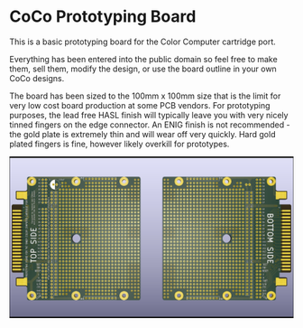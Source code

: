 CoCo Prototyping Board
======================

This is a basic prototyping board for the Color Computer cartridge port.

Everything has been entered into the public domain so feel free to make them, 
sell them, modify the design, or use the board outline in your own CoCo
designs.

The board has been sized to the 100mm x 100mm size that is the limit for very
low cost board production at some PCB vendors. For prototyping purposes, the
lead free HASL finish will typically leave you with very nicely tinned fingers
on the edge connector. An ENIG finish is not recommended - the gold plate is
extremely thin and will wear off very quickly. Hard gold plated fingers is 
fine, however likely overkill for prototypes.

![Render of boards](CoCoProtoBoard.png)
